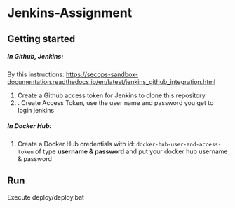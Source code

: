 # Jenkins-Assignment

## Getting started

##### In Github, Jenkins:
By this instructions: 
https://secops-sandbox-documentation.readthedocs.io/en/latest/jenkins_github_integration.html
1. Create a Github access token for Jenkins to clone this repository
2. . Create Access Token, use the user name and password you get to login jenkins

##### In Docker Hub:

1. Create a Docker Hub credentials with id: `docker-hub-user-and-access-token` of type **username & password** and put your docker hub username & password

## Run

Execute deploy/deploy.bat
